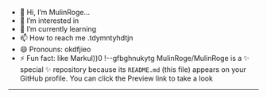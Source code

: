 - 👋 Hi, I’m MulinRoge...
- 👀 I’m interested in 
- 🌱 I’m currently learning
- 📫 How to reach me .tdymntyhdtjn
- 😄 Pronouns: okdfjieo
- ⚡ Fun fact: like Markul))0
!--gfbghnukytg
MulinRoge/MulinRoge is a ✨ special ✨ repository because its `README.md` (this file) appears on your GitHub profile.
You can click the Preview link to take a look 
---
